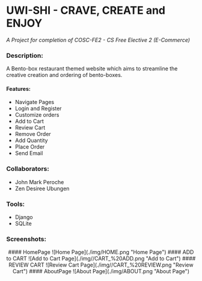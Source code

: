 # UWI-SHI - CRAVE, CREATE and ENJOY
<i>A Project for completion of COSC-FE2 - CS Free Elective 2 (E-Commerce)</i>

### Description:
 A Bento-box restaurant themed website which aims to streamline the creative creation and ordering of bento-boxes.

#### Features:
- Navigate Pages
- Login and Register
- Customize orders
- Add to Cart
- Review Cart
- Remove Order
- Add Quantity
- Place Order
- Send Email


### Collaborators:

- John Mark Peroche
- Zen Desiree Ubungen 

### Tools:
- Django
- SQLite

### Screenshots:

<p align="center">
####  HomePage
![Home Page](./img/HOME.png "Home Page")
####  ADD to CART
![Add to Cart Page](./img//CART_%20ADD.png "Add to Cart")
####  REVIEW CART
![Review Cart Page](./img//CART_%20REVIEW.png "Review Cart")
####  AboutPage
![About Page](./img/ABOUT.png "About Page")
</p>

